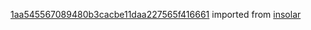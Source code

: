 [1aa545567089480b3cacbe11daa227565f416661](https://github.com/insolar/insolar/commit/1aa545567089480b3cacbe11daa227565f416661) imported from [insolar](https://github.com/insolar/insolar)
